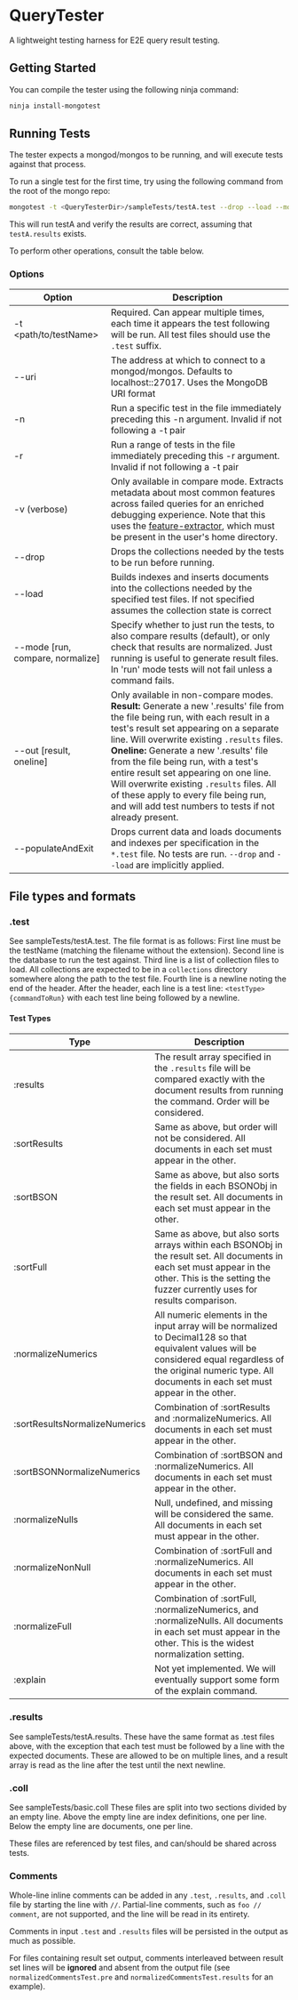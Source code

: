 # QueryTester

A lightweight testing harness for E2E query result testing.

## Getting Started

You can compile the tester using the following ninja command:

```sh
ninja install-mongotest
```

## Running Tests

The tester expects a mongod/mongos to be running, and will execute tests against that process.

To run a single test for the first time, try using the following command from the root of the mongo repo:

```sh
mongotest -t <QueryTesterDir>/sampleTests/testA.test --drop --load --mode compare
```

This will run testA and verify the results are correct, assuming that `testA.results` exists.

To perform other operations, consult the table below.

### Options

| Option                           | Description                                                                                                                                                                                                                                                                                                                                                                                                                                                                                           |
| -------------------------------- | ----------------------------------------------------------------------------------------------------------------------------------------------------------------------------------------------------------------------------------------------------------------------------------------------------------------------------------------------------------------------------------------------------------------------------------------------------------------------------------------------------- |
| -t <path/to/testName>            | Required. Can appear multiple times, each time it appears the test following will be run. All test files should use the `.test` suffix.                                                                                                                                                                                                                                                                                                                                                               |
| --uri <MDBConnString>            | The address at which to connect to a mongod/mongos. Defaults to localhost::27017. Uses the MongoDB URI format                                                                                                                                                                                                                                                                                                                                                                                         |
| -n <int>                         | Run a specific test in the file immediately preceding this -n argument. Invalid if not following a -t <testName> pair                                                                                                                                                                                                                                                                                                                                                                                 |
| -r <int> <int>                   | Run a range of tests in the file immediately preceding this -r argument. Invalid if not following a -t <testName> pair                                                                                                                                                                                                                                                                                                                                                                                |
| -v (verbose)                     | Only available in compare mode. Extracts metadata about most common features across failed queries for an enriched debugging experience. Note that this uses the [feature-extractor](https://github.com/10gen/feature-extractor), which must be present in the user's home directory.                                                                                                                                                                                                                 |
| --drop                           | Drops the collections needed by the tests to be run before running.                                                                                                                                                                                                                                                                                                                                                                                                                                   |
| --load                           | Builds indexes and inserts documents into the collections needed by the specified test files. If not specified assumes the collection state is correct                                                                                                                                                                                                                                                                                                                                                |
| --mode [run, compare, normalize] | Specify whether to just run the tests, to also compare results (default), or only check that results are normalized. Just running is useful to generate result files. In 'run' mode tests will not fail unless a command fails.                                                                                                                                                                                                                                                                       |
| --out [result, oneline]          | Only available in non-compare modes. **Result:** Generate a new '.results' file from the file being run, with each result in a test's result set appearing on a separate line. Will overwrite existing `.results` files. **Oneline:** Generate a new '.results' file from the file being run, with a test's entire result set appearing on one line. Will overwrite existing `.results` files. All of these apply to every file being run, and will add test numbers to tests if not already present. |
| --populateAndExit                | Drops current data and loads documents and indexes per specification in the `*.test` file. No tests are run. `--drop` and `--load` are implicitly applied.                                                                                                                                                                                                                                                                                                                                            |

## File types and formats

### .test

See sampleTests/testA.test. The file format is as follows:
First line must be the testName (matching the filename without the extension).
Second line is the database to run the test against.
Third line is a list of collection files to load. All collections are expected to be in a `collections` directory somewhere along the path to the test file.
Fourth line is a newline noting the end of the header.
After the header, each line is a test line:
`<testType> {commandToRun}`
with each test line being followed by a newline.

#### Test Types

| Type                          | Description                                                                                                                                                                                                              |
| ----------------------------- | ------------------------------------------------------------------------------------------------------------------------------------------------------------------------------------------------------------------------ |
| :results                      | The result array specified in the `.results` file will be compared exactly with the document results from running the command. Order will be considered.                                                                 |
| :sortResults                  | Same as above, but order will not be considered. All documents in each set must appear in the other.                                                                                                                     |
| :sortBSON                     | Same as above, but also sorts the fields in each BSONObj in the result set. All documents in each set must appear in the other.                                                                                          |
| :sortFull                     | Same as above, but also sorts arrays within each BSONObj in the result set. All documents in each set must appear in the other. This is the setting the fuzzer currently uses for results comparison.                    |
| :normalizeNumerics            | All numeric elements in the input array will be normalized to Decimal128 so that equivalent values will be considered equal regardless of the original numeric type. All documents in each set must appear in the other. |
| :sortResultsNormalizeNumerics | Combination of :sortResults and :normalizeNumerics. All documents in each set must appear in the other.                                                                                                                  |
| :sortBSONNormalizeNumerics    | Combination of :sortBSON and :normalizeNumerics. All documents in each set must appear in the other.                                                                                                                     |
| :normalizeNulls               | Null, undefined, and missing will be considered the same. All documents in each set must appear in the other.                                                                                                            |
| :normalizeNonNull             | Combination of :sortFull and :normalizeNumerics. All documents in each set must appear in the other.                                                                                                                     |
| :normalizeFull                | Combination of :sortFull, :normalizeNumerics, and :normalizeNulls. All documents in each set must appear in the other. This is the widest normalization setting.                                                         |
| :explain                      | Not yet implemented. We will eventually support some form of the explain command.                                                                                                                                        |

### .results

See sampleTests/testA.results.
These have the same format as .test files above, with the exception that each test must be followed by a line with the expected documents. These are allowed to be on multiple lines, and a result array is read as the line after the test until the next newline.

### .coll

See sampleTests/basic.coll
These files are split into two sections divided by an empty line.
Above the empty line are index definitions, one per line.
Below the empty line are documents, one per line.

These files are referenced by test files, and can/should be shared across tests.

### Comments

Whole-line inline comments can be added in any `.test`, `.results`, and `.coll` file by starting the
line with `//`.
Partial-line comments, such as `foo // comment`, are not supported, and the line will be read in its
entirety.

Comments in input `.test` and `.results` files will be persisted in the output as much as possible.

For files containing result set output, comments interleaved between result set lines will be
**ignored** and absent from the output file (see `normalizedCommentsTest.pre` and
`normalizedCommentsTest.results` for an example).
